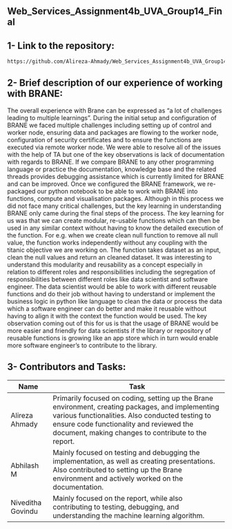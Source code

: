 ## Web_Services_Assignment4b_UVA_Group14_Final

## 1- Link to the repository:
```bash 
https://github.com/Alireza-Ahmady/Web_Services_Assignment4b_UVA_Group14_Final
```
## 2-  Brief description of our experience of working with BRANE:
The overall experience with Brane can be expressed as “a lot of challenges leading to multiple learnings”. During the initial setup and configuration of BRANE we faced multiple challenges including setting up of control and worker node, ensuring data and packages are flowing to the worker node, configuration of security certificates and to ensure the functions are executed via remote worker node. We were able to resolve all of the issues with the help of TA but one of the key observations is lack of documentation with regards to BRANE. If we compare BRANE to any other programming language or practice the documentation, knowledge base and the related threads provides debugging assistance which is currently limited for BRANE and can be improved.
Once we configured the BRANE framework, we re-packaged our python notebook to be able to work with BRANE into functions, compute and visualisation packages. Although in this process we did not face many critical challenges, but the key learning in understanding BRANE only came during the final steps of the process. The key learning for us was that we can create modular, re-usable functions which can then be used in any similar context without having to know the detailed execution of the function. For e.g. when we create clean null function to remove all null value, the function works independently without any coupling with the titanic objective we are working on. The function takes dataset as an input, clean the null values and return an cleaned dataset. It was interesting to understand this modularity and reusability as a concept especially in relation to different roles and responsibilities including the segregation of responsibilities between different roles like data scientist and software engineer. The data scientist would be able to work with different reusable functions and do their job without having to understand or implement the business logic in python like language to clean the data or process the data which a software engineer can do better and make it reusable without having to align it with the context the function would be used.
The key observation coming out of this for us is that the usage of BRANE would be more easier and friendly for data scientists if the library or repository of reusable functions is growing like an app store which in turn would enable more software engineer’s to contribute to the library.

## 3- Contributors and Tasks:
| Name              | Task          |
|-------------------|---------------|
| Alireza Ahmady    | Primarily focused on coding, setting up the Brane environment, creating packages, and implementing various functionalities. Also conducted testing to ensure code functionality and reviewed the document, making changes to contribute to the report.|
| Abhilash M        | Mainly focused on testing and debugging the implementation, as well as creating presentations. Also contributed to setting up the Brane environment and actively worked on the documentation. |
| Niveditha Govindu | Mainly focused on the report, while also contributing to testing, debugging, and understanding the machine learning algorithm. |
